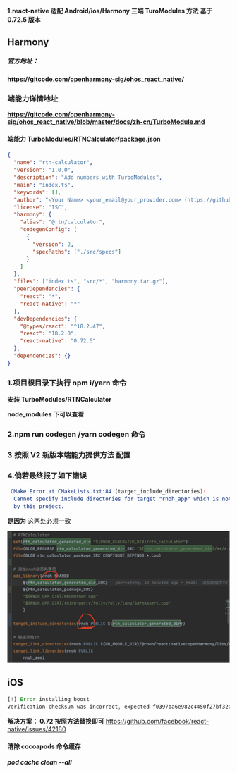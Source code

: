 #### 1.react-native 适配 Android/ios/Harmony 三端 TuroModules 方法 基于 0.72.5 版本

## Harmony

##### 官方地址：

**https://gitcode.com/openharmony-sig/ohos_react_native/**

### 端能力详情地址

**https://gitcode.com/openharmony-sig/ohos_react_native/blob/master/docs/zh-cn/TurboModule.md**

#### 端能力 TurboModules/RTNCalculator/package.json

```json
{
  "name": "rtn-calculator",
  "version": "1.0.0",
  "description": "Add numbers with TurboModules",
  "main": "index.ts",
  "keywords": [],
  "author": "<Your Name> <your_email@your_provider.com> (https://github.com/<your_github_handle>)",
  "license": "ISC",
  "harmony": {
    "alias": "@rtn/calculator",
    "codegenConfig": [
      {
        "version": 2,
        "specPaths": ["./src/specs"]
      }
    ]
  },
  "files": ["index.ts", "src/*", "harmony.tar.gz"],
  "peerDependencies": {
    "react": "*",
    "react-native": "*"
  },
  "devDependencies": {
    "@types/react": "^18.2.47",
    "react": "18.2.0",
    "react-native": "0.72.5"
  },
  "dependencies": {}
}
```

### 1.项目根目录下执行 npm i/yarn 命令

**安装 TurboModules/RTNCalculator**

**node_modules 下可以查看**

### 2.npm run codegen /yarn codegen 命令

### 3.按照 V2 新版本端能力提供方法 配置

### 4.倘若最终报了如下错误

```CMake
 CMake Error at CMakeLists.txt:84 (target_include_directories):
  Cannot specify include directories for target "rnoh_app" which is not built
  by this project.
```

**是因为** 这两处必须一致

![alt text](image-3.png)

## iOS

```javascript
[!] Error installing boost
Verification checksum was incorrect, expected f0397ba6e982c4450f27bf32a2a83292aba035b827a5623a14636ea583318c41, got 79e6d3f986444e5a80afbeccdaf2d1c1cf964baa8d766d20859d653a16c39848
```

**解决方案： 0.72 按照方法替换即可**
https://github.com/facebook/react-native/issues/42180

#### 清除 cocoapods 命令缓存

**_pod cache clean --all_**
